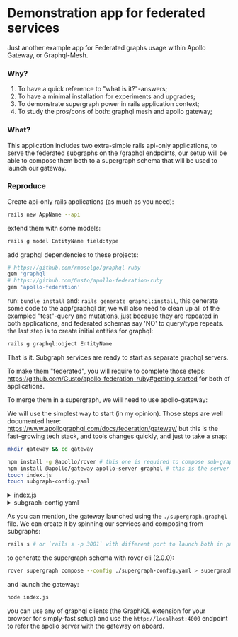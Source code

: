 # Demonstration app for federated services
Just another example app for Federated graphs usage within Apollo Gateway, or Graphql-Mesh.

### Why?
1. To have a quick reference to "what is it?"-answers;
2. To have a minimal installation for experiments and upgrades;
3. To demonstrate supergraph power in rails application context;
4. To study the pros/cons of both: graphql mesh and apollo gateway;

### What?
This application includes two extra-simple rails api-only applications,
to serve the federated subgraphs on the /graphql endpoints,
our setup will be able to compose them both to a supergraph schema
that will be used to launch our gateway.

### Reproduce
Create api-only rails applications (as much as you need):
```bash
rails new AppName --api
```
extend them with some models:
```bash
rails g model EntityName field:type
```
add graphql dependencies to these projects:
```ruby
# https://github.com/rmosolgo/graphql-ruby
gem 'graphql'
# https://github.com/Gusto/apollo-federation-ruby
gem 'apollo-federation'
```
run: `bundle install`
and: `rails generate graphql:install`,
this generate some code to the app/graphql dir,
we will also need to clean up all of the exampled "test"-query and mutations,
just because they are repeated in both applications, 
and federated schemas say 'NO' to query/type repeats.
the last step is to create initial entities for graphql:
```bash
rails g graphql:object EntityName
```
That is it. 
Subgraph services are ready to start as separate graphql servers.

To make them "federated", you will require to complete those steps: https://github.com/Gusto/apollo-federation-ruby#getting-started
for both of applications.

To merge them in a supergraph, we will need to use apollo-gateway:

We will use the simplest way to start (in my opinion).
Those steps are well documented here: https://www.apollographql.com/docs/federation/gateway/
but this is the fast-growing tech stack, and tools changes quickly, 
and just to take a snap:
```bash
mkdir gateway && cd gateway

npm install -g @apollo/rover # this one is required to compose sub-graphs into supergraph
npm install @apollo/gateway apollo-server graphql # this is the server with the gateway
touch index.js
touch subgraph-config.yaml 
```

<details>
  <summary>index.js</summary>

```js
const { ApolloServer } = require('apollo-server');
const { ApolloGateway } = require('@apollo/gateway');
const { readFileSync } = require('fs');

const supergraphSdl = readFileSync('./supergraph.graphql').toString();

const gateway = new ApolloGateway({
    supergraphSdl
});

const server = new ApolloServer({
    gateway,
});

server.listen().then(({ url }) => {
    console.log(`🚀 Gateway ready at ${url}`);
}).catch(err => {console.error(err)});

```
</details>

<details>
  <summary>subgraph-config.yaml</summary>

Make sure you know the ports for appropriate apps, in this example we run the users app on :3000, and the articles - :3001,
there is no matter which port or name to choose at this point.
```yaml
subgraphs:
  users:
    routing_url: http://localhost:3000/graphql
    schema:
      subgraph_url: http://localhost:3000/graphql
  articles:
    routing_url: http://localhost:3001/graphql
    schema:
      subgraph_url: http://localhost:3001/graphql
```
</details>

As you can mention, the gateway launched using the `./supergraph.graphql` file.
We can create it by spinning our services and composing from subgraphs:
```bash
rails s # or `rails s -p 3001` with different port to launch both in parallel
```

to generate the supergraph schema with rover cli (2.0.0):
```bash
rover supergraph compose --config ./supergraph-config.yaml > supergraph.graphql
```
and launch the gateway:
```bash
node index.js
```
you can use any of graphql clients (the GraphiQL extension for your browser for simply-fast setup)
and use the `http://localhost:4000` endpoint to refer the apollo server with the gateway on aboard.
